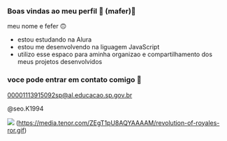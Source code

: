 ### Boas vindas ao meu perfil 🩵 (mafer)🩵

meu nome e fefer 🙃  

- estou estudando na Alura
- estou me desenvolvendo na liguagem JavaScript
- utilizo esse espaco para aminha organizao e compartilhamento dos meus projetos desenvolvidos

### voce pode entrar em contato comigo 📧

00001113915092sp@al.educacao.sp.gov.br

@seo.K1994

![](https://media.tenor.com/nyEQbL17-WAAAAAM/jin-love-jin-kiss.gif)
(https://media.tenor.com/ZEgT1pU8AQYAAAAM/revolution-of-royales-ror.gif)
